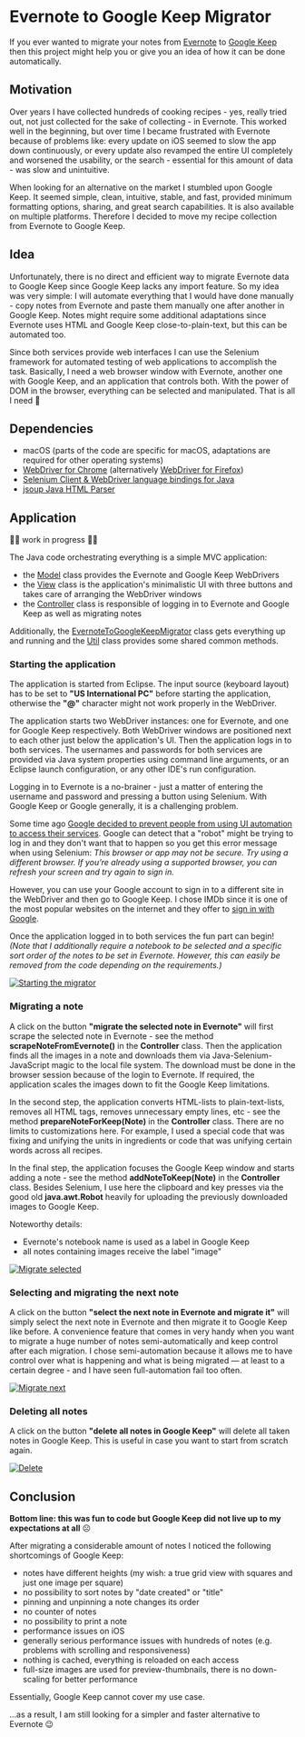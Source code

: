 # Evernote to Google Keep Migrator

If you ever wanted to migrate your notes from [Evernote](https://evernote.com) to [Google Keep](https://keep.google.com) then this project might help you or give you an idea of how it can be done automatically.

## Motivation

Over years I have collected hundreds of cooking recipes - yes, really tried out, not just collected for the sake of collecting - in Evernote. This worked well in the beginning, but over time I became frustrated with Evernote because of problems like: every update on iOS seemed to slow the app down continuously, or every update also revamped the entire UI completely and worsened the usability, or the search - essential for this amount of data - was slow and unintuitive.

When looking for an alternative on the market I stumbled upon Google Keep. It seemed simple, clean, intuitive, stable, and fast, provided minimum formatting options, sharing, and great search capabilities. It is also available on multiple platforms. Therefore I decided to move my recipe collection from Evernote to Google Keep.

## Idea

Unfortunately, there is no direct and efficient way to migrate Evernote data to Google Keep since Google Keep lacks any import feature. So my idea was very simple: I will automate everything that I would have done manually - copy notes from Evernote and paste them manually one after another in Google Keep. Notes might require some additional adaptations since Evernote uses HTML and Google Keep close-to-plain-text, but this can be automated too.

Since both services provide web interfaces I can use the Selenium framework for automated testing of web applications to accomplish the task. Basically, I need a web browser window with Evernote, another one with Google Keep, and an application that controls both. With the power of DOM in the browser, everything can be selected and manipulated. That is all I need 🙂 

## Dependencies

* macOS (parts of the code are specific for macOS, adaptations are required for other operating systems)
* [WebDriver for Chrome](https://chromedriver.chromium.org/downloads) (alternatively [WebDriver for Firefox](https://github.com/mozilla/geckodriver))
* [Selenium Client & WebDriver language bindings for Java](https://www.selenium.dev/downloads/
)
* [jsoup Java HTML Parser](https://jsoup.org/)

## Application

🚧👷 work in progress 👷🚧

The Java code orchestrating everything is a simple MVC application:
* the [Model](../../raw/master/filter.js) class provides the Evernote and Google Keep WebDrivers
* the [View]() class is the application's minimalistic UI with three buttons and takes care of arranging the WebDriver windows
* the [Controller]() class is responsible of logging in to Evernote and Google Keep as well as migrating notes

Additionally, the [EvernoteToGoogleKeepMigrator]() class gets everything up and running and the [Util]() class provides some shared common methods.

### Starting the application

The application is started from Eclipse. The input source (keyboard layout) has to be set to **"US International PC"** before starting the application, otherwise the **"@"** character might not work properly in the WebDriver.

The application starts two WebDriver instances: one for Evernote, and one for Google Keep respectively. Both WebDriver windows are positioned next to each other just below the application's UI. Then the application logs in to both services. The usernames and passwords for both services are provided via Java system properties using command line arguments, or an Eclipse launch configuration, or any other IDE's run configuration.

Logging in to Evernote is a no-brainer - just a matter of entering the username and password and pressing a button using Selenium. With Google Keep or Google generally, it is a challenging problem.

Some time ago [Google decided to prevent people from using UI automation to access their services](https://stackoverflow.com/questions/59534028/sign-in-to-gmail-account-fails-selenium-automation/59569816#59569816). Google can detect that a "robot" might be trying to log in and they don't want that to happen so you get this error message when using Selenium:
*This browser or app may not be secure. Try using a different browser. If you’re already using a supported browser, you can refresh your screen and try again to sign in.*

However, you can use your Google account to sign in to a different site in the WebDriver and then go to Google Keep. I chose IMDb since it is one of the most popular websites on the internet and they offer to [sign in with Google](https://www.imdb.com/registration/signin?ref=nv_generic_lgin).

Once the application logged in to both services the fun part can begin! *(Note that I additionally require a notebook to be selected and a specific sort order of the notes to be set in Evernote. However, this can easily be removed from the code depending on the requirements.)*

[![Starting the migrator](/assets/startup_800.gif)](/assets/startup_full.gif)

### Migrating a note

A click on the button **"migrate the selected note in Evernote"** will first scrape the selected note in Evernote - see the method **scrapeNoteFromEvernote()** in the **Controller** class. Then the application finds all the images in a note and downloads them via Java-Selenium-JavaScript magic to the local file system. The download must be done in the browser session because of the login to Evernote. If required, the application scales the images down to fit the Google Keep limitations.

In the second step, the application converts HTML-lists to plain-text-lists, removes all HTML tags, removes unnecessary empty lines, etc - see the method **prepareNoteForKeep(Note)** in the **Controller** class. There are no limits to customizations here. For example, I used a special code that was fixing and unifying the units in ingredients or code that was unifying certain words across all recipes.

In the final step, the application focuses the Google Keep window and starts adding a note - see the method **addNoteToKeep(Note)** in the **Controller** class. Besides Selenium, I use here the clipboard and key presses via the good old **java.awt.Robot** heavily for uploading the previously downloaded images to Google Keep.

Noteworthy details:
* Evernote's notebook name is used as a label in Google Keep
* all notes containing images receive the label "image"

[![Migrate selected](/assets/migrate_800.gif)](/assets/migrate_full.gif)

### Selecting and migrating the next note

A click on the button **"select the next note in Evernote and migrate it"** will simply select the next note in Evernote and then migrate it to Google Keep like before. A convenience feature that comes in very handy when you want to migrate a huge number of notes semi-automatically and keep control after each migration. I chose semi-automation because it allows me to have control over what is happening and what is being migrated — at least to a certain degree - and I have seen full-automation  fail too often.

[![Migrate next](/assets/migratenext_800.gif)](/assets/migratenext_full.gif)

### Deleting all notes

A click on the button **"delete all notes in Google Keep"** will delete all taken notes in Google Keep. This is useful in case you want to start from scratch again.

[![Delete](/assets/delete_800.gif)](/assets/delete_full.gif)

## Conclusion

**Bottom line: this was fun to code but Google Keep did not live up to my expectations at all** ☹

After migrating a considerable amount of notes I noticed the following shortcomings of Google Keep:
* notes have different heights (my wish: a true grid view with squares and just one image per square)
* no possibility to sort notes by "date created" or "title"
* pinning and unpinning a note changes its order
* no counter of notes
* no possibility to print a note
* performance issues on iOS
* generally serious performance issues with hundreds of notes (e.g. problems with scrolling and responsiveness)
* nothing is cached, everything is reloaded on each access
* full-size images are used for preview-thumbnails, there is no down-scaling for better performance

Essentially, Google Keep cannot cover my use case.

...as a result, I am still looking for a simpler and faster alternative to Evernote 😉

